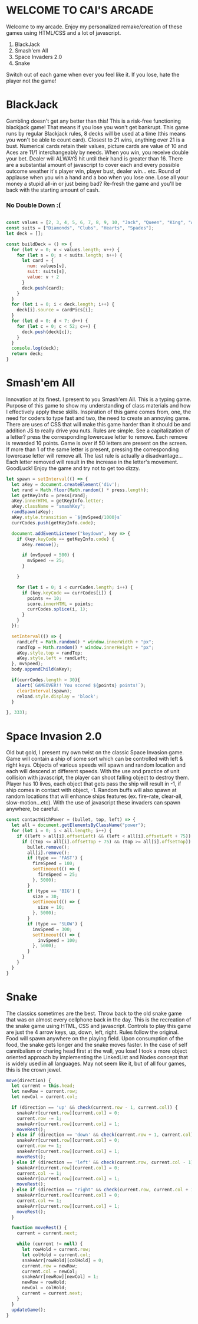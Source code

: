 # WELCOME TO CAI'S ARCADE

Welcome to my arcade. Enjoy my personalized remake/creation of these games using HTML/CSS and a lot of javascript.

1) BlackJack
2) Smash'em All
3) Space Invaders 2.0
4) Snake

Switch out of each game when ever you feel like it. If you lose, hate the player not the game!


# BlackJack

Gambling doesn't get any better than this! This is a risk-free functioning blackjack game! That means if you lose you won't get bankrupt. This game runs by regular Blackjack rules, 8 decks will be used at a time (this means you won't be able to count card). Closest to 21 wins, anything over 21 is a bust. Numerical cards retain their values, picture cards are value of 10 and Aces are 11/1 interchangeably by needs. When you win, you receive double your bet. Dealer will ALWAYS hit until their hand is greater than 16. There are a substantial amount of javascript to cover each and every possible outcome weather it's player win, player bust, dealer win... etc. Round of applause when you win a hand and a boo when you lose one. Lose all your money a stupid all-in or just being bad? Re-fresh the game and you'll be back with the starting amount of cash.

### No Double Down :( ###

```javascript

const values = [2, 3, 4, 5, 6, 7, 8, 9, 10, "Jack", "Queen", "King", "Ace"];
const suits = ["Diamonds", "Clubs", "Hearts", "Spades"];
let deck = [];

const buildDeck = () => {
  for (let v = 0; v < values.length; v++) {
    for (let s = 0; s < suits.length; s++) {
      let card = {
        num: values[v],
        suit: suits[s],
        value: v + 2
      }
      deck.push(card);
    }
  }
  for (let i = 0; i < deck.length; i++) {
    deck[i].source = cardPics[i];
  }
  for (let d = 0; d < 7; d++) {
    for (let c = 0; c < 52; c++) {
      deck.push(deck[c]);
    }
  }
  console.log(deck);
  return deck;
}

```
# Smash'em All

Innovation at its finest. I present to you Smash'em All. This is a typing game. Purpose of this game to show my understanding of class materials and how I effectively apply these skills. Inspiration of this game comes from, one, the need for coders to type fast and two, the need to create an annoying game. There are uses of CSS that will make this game harder than it should be and addition JS to really drive you nuts. Rules are simple. See a capitalization of a letter? press the corresponding lowercase letter to remove. Each remove is rewarded 10 points. Game is over if 50 letters are present on the screen. If more than 1 of the same letter is present, pressing the corresponding lowercase letter will remove all. The last rule is actually a disadvantage... Each letter removed will result in the increase in the letter's movement. GoodLuck! Enjoy the game and try not to get too dizzy.

```javascript
let spawn = setInterval(() => {
  let aKey = document.createElement('div');
  let rand = Math.floor(Math.random() * press.length);
  let getKeyInfo = press[rand];
  aKey.innerHTML = getKeyInfo.letter;
  aKey.className = "smashKey";
  randSpawn(aKey);
  aKey.style.transition = `${mvSpeed/1000}s`
  currCodes.push(getKeyInfo.code);

  document.addEventListener("keydown", key => {
    if (key.keyCode == getKeyInfo.code) {
      aKey.remove();

      if (mvSpeed > 500) {
        mvSpeed -= 25;
      }

    }

    for (let i = 0; i < currCodes.length; i++) {
      if (key.keyCode == currCodes[i]) {
        points += 10;
        score.innerHTML = points;
        currCodes.splice(i, 1);
      }
    }
  });

  setInterval(() => {
    randLeft = Math.random() * window.innerWidth + "px";
    randTop = Math.random() * window.innerHeight + "px";
    aKey.style.top = randTop;
    aKey.style.left = randLeft;
  }, mvSpeed);
  body.appendChild(aKey);

  if(currCodes.length > 30){
    alert(`GAMEOVER!! You scored ${points} points!`);
    clearInterval(spawn);
    reload.style.display = 'block';
  }

}, 333);
```

# Space Invasion 2.0

Old but gold, I present my own twist on the classic Space Invasion game. Game will contain a ship of some sort which can be controlled with left & right keys. Objects of various speeds will spawn and random location and each will descend at different speeds. With the use and practice of unit collision with javascript, the player can shoot falling object to destroy them. Player has 10 lives, each object that gets pass the ship will result in -1, if ship comes in contact with object, -1. Random buffs will also spawn at random locations that will enhance ships features (ex. fire-rate, clear-all, slow-motion...etc). With the use of javascript these invaders can spawn anywhere, be careful.

```javascript
const contactWithPower = (bullet, top, left) => {
  let all = document.getElementsByClassName("power");
  for (let i = 0; i < all.length; i++) {
    if ((left > all[i].offsetLeft) && (left < all[i].offsetLeft + 75)) {
      if ((top <= all[i].offsetTop + 75) && (top >= all[i].offsetTop)) {
        bullet.remove();
        all[i].remove();
        if (type == 'FAST') {
          fireSpeed = 100;
          setTimeout(() => {
            fireSpeed = 25;
          }, 5000);
        }
        if (type == 'BIG') {
          size = 30;
          setTimeout(() => {
            size = 10;
          }, 5000);
        }
        if (type == 'SLOW') {
          invSpeed = 300;
          setTimeout(() => {
            invSpeed = 100;
          }, 5000);
        }
      }
    }
  }
}
```

# Snake

The classics sometimes are the best. Throw back to the old snake game that was on almost every cellphone back in the day. This is the recreation of the snake game using HTML, CSS and javascript. Controls to play this game are just the 4 arrow keys, up, down, left, right. Rules follow the original. Food will spawn anywhere on the playing field. Upon consumption of the food, the snake gets longer and the snake moves faster. In the case of self cannibalism or charing head first at the wall, you lose! I took a more object oriented approach by implementing the LinkedList and Nodes concept that is widely used in all languages. May not seem like it, but of all four games, this is the crown jewel.

```javascript
move(direction) {
  let current = this.head;
  let newRow = current.row;
  let newCol = current.col;

  if (direction == 'up' && check(current.row - 1, current.col)) {
    snakeArr[current.row][current.col] = 0;
    current.row -= 1;
    snakeArr[current.row][current.col] = 1;
    moveRest();
  } else if (direction == 'down' && check(current.row + 1, current.col)) {
    snakeArr[current.row][current.col] = 0;
    current.row += 1;
    snakeArr[current.row][current.col] = 1;
    moveRest();
  } else if (direction == 'left' && check(current.row, current.col - 1)) {
    snakeArr[current.row][current.col] = 0;
    current.col -= 1;
    snakeArr[current.row][current.col] = 1;
    moveRest();
  } else if (direction == "right" && check(current.row, current.col + 1)) {
    snakeArr[current.row][current.col] = 0;
    current.col += 1;
    snakeArr[current.row][current.col] = 1;
    moveRest();
  }

  function moveRest() {
    current = current.next;

    while (current != null) {
      let rowHold = current.row;
      let colHold = current.col;
      snakeArr[rowHold][colHold] = 0;
      current.row = newRow;
      current.col = newCol;
      snakeArr[newRow][newCol] = 1;
      newRow = rowHold;
      newCol = colHold;
      current = current.next;
    }
  }
  updateGame();
}
```
